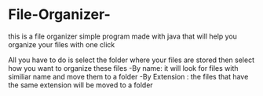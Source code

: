 # File-Organizer-
this is a file organizer simple program made with java that will help you organize your files with one click

All you have to do is select the folder where your files are stored
then select how you want to organize these files 
-By name: it will look for files with similiar name and move them to a folder
-By Extension : the files that have the same extension will be moved to a folder
